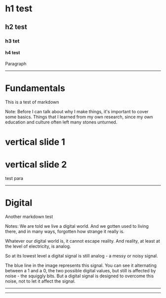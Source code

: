 # h1 test

## h2 test

### h3 tet

#### h4 test

Paragraph

---

<!-- .slide: data-background-image="images/test_pattern.png" data-background-opacity="0.4" data-audio-advance=1500 -->

# Fundamentals

This is a test of markdown 

Note:
Before I can talk about why I make things, it's important to cover some basics.
Things that I learned from my own research, since my own education and culture often
left many stones unturned.


# vertical slide 1


# vertical slide 2

test para

---

<!-- .slide: data-background-image="images/digital-signal-noise.svg" -->

# Digital

Another markdown test

Notes:
We are told we live a digital world. And we gotten used to living there, 
and in many ways, forgotten how strange it really is.

Whatever our digital world is, it cannot escape reality. And reality, at least
at the level of electricity, is analog.

So at its lowest level a digital signal is still analog - a messy or noisy signal.

The blue line in the image represents this signal. You can see
it alternating between a 1 and a 0, the two possible digital values, but
still is affected by noise - the squiggly bits. But a digital signal is designed 
to overcome this noise, not to let it affect the signal. 

---

<!-- .slide: data-audio-advance="-2" data-background-iframe="https://pair.withgoogle.com/explorables/hidden-bias/" data-background-interactive --> 

---

<!-- .slide: data-background-video="video/Computer Orchestra (1968)-gw-8lyZROIo.mp4" data-audio-advance="-3" -->